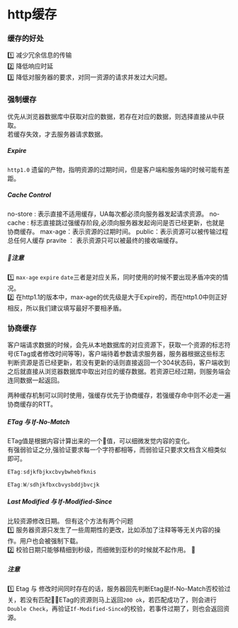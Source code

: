 # http缓存

### 缓存的好处 
1️⃣ 减少冗余信息的传输  
2️⃣ 降低响应时延  
3️⃣ 降低对服务器的要求，对同一资源的请求并发过大问题。  


### 强制缓存
优先从浏览器数据库中获取对应的数据，若存在对应的数据，则选择直接从中获取。  
若缓存失效，才去服务器请求数据。  

##### Expire  
`http1.0` 遗留的产物，指明资源的过期时间，但是客户端和服务端的时候可能有差距。   


##### Cache Control
no-store : 表示直接不适用缓存，UA每次都必须向服务器发起请求资源。
no-cache : 标志直接跳过强缓存阶段,必须向服务器发起询问是否已经更新，也就是协商缓存。 
max-age：表示资源的过期时间。 
public：表示资源可以被传输过程总任何人缓存
pravite ： 表示资源只可以被最终的接收端缓存。

##### 注意
1️⃣ `max-age` `expire` `date`三者是对应关系，同时使用的时候不要出现矛盾冲突的情况。   
2️⃣ 在http1.1的版本中，max-age的优先级是大于Expire的，而在http1.0中则正好相反，所以我们建议填写最好不要相矛盾。

### 协商缓存  
客户端请求数据的时候，会先从本地数据库的对应资源下，获取一个资源的标志符号(ETag或者修改时间等等)，客户端待着参数请求服务器，服务器根据这些标志判断资源是否已经更新，若没有更新的话则直接返回一个304状态码，客户端收到之后就直接从浏览器数据库中取出对应的缓存数据。若资源已经过期，则服务端会连同数据一起返回。    

两种缓存机制可以同时使用，强缓存优先于协商缓存，若强缓存命中则不必走一遍协商缓存的RTT。

##### ETag 与 If-No-Match
ETag值是根据内容计算出来的一个值，可以细微发觉内容的变化。  
有强弱验证之分,强验证要求每一个字符都相等，而弱验证只要求文档含义相类似即可。   
```js
ETag:sdjkfbjkxcbvybwhebfknis
```

```js
ETag:W/sdhjkfbxcbvysbddjbvcjk
```

##### Last Modified 与 If-Modified-Since 
比较资源修改日期。
但有这个方法有两个问题  
1️⃣ 服务器资源只发生了一些周期性的更改，比如添加了注释等等无关内容的操作。用户也会被强制下载。  
2️⃣ 校验日期只能够精细到秒级，而细微到亚秒的时候就不起作用。   


##### 注意
1️⃣ Etag 与 修改时间同时存在的话，服务器回先判断Etag是If-No-Match否校验过关，若没有匹配ETag的资源则马上返回`200 ok`，若匹配成功了，则会进行 `Double Check`，再验证`If-Modified-Since`的校验，若事件过期了，则也会返回资源。  